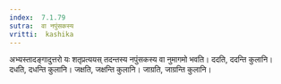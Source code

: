 ```yaml
---
index:  7.1.79
sutra:  वा नपुंसकस्य
vritti:  kashika 
---
```


अभ्यस्तादङ्गादुत्तरो यः शतृप्रत्ययस् तदन्तस्य नपुंसकस्य वा नुमागमो भवति। ददति, ददन्ति कुलानि। दधति, दधन्ति कुलानि। जक्षति, जक्षन्ति कुलानि। जाग्रति, जाग्रन्ति कुलानि।

